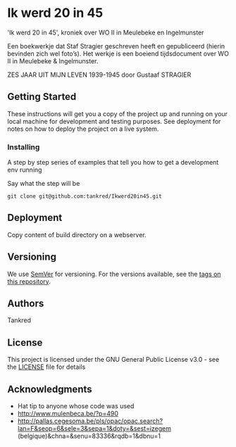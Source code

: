 # Ik werd 20 in 45

'Ik werd 20 in 45', kroniek over WO II in Meulebeke en Ingelmunster

Een boekwerkje dat Staf Stragier geschreven heeft en gepubliceerd (hierin bevinden zich wel foto’s). 
Het werkje is een boeiend tijdsdocument over WO II in Meulebeke & Ingelmunster. 

ZES JAAR UIT MIJN LEVEN 1939-1945 door Gustaaf STRAGIER

## Getting Started

These instructions will get you a copy of the project up and running on your local machine for development and testing purposes. See deployment for notes on how to deploy the project on a live system.

### Installing

A step by step series of examples that tell you how to get a development env running

Say what the step will be

```
git clone git@github.com:tankred/Ikwerd20in45.git
```

## Deployment

Copy content of build directory on a webserver.

## Versioning

We use [SemVer](http://semver.org/) for versioning. For the versions available, see the [tags on this repository](https://github.com/your/project/tags). 

## Authors

Tankred

## License

This project is licensed under the GNU General Public License v3.0 - see the [LICENSE](LICENSE) file for details

## Acknowledgments

* Hat tip to anyone whose code was used
* http://www.mulenbeca.be/?p=490
* http://pallas.cegesoma.be/pls/opac/opac.search?lan=F&seop=6&sele=3&sepa=1&doty=&sest=izegem (belgique)&chna=&senu=83336&rqdb=1&dbnu=1


